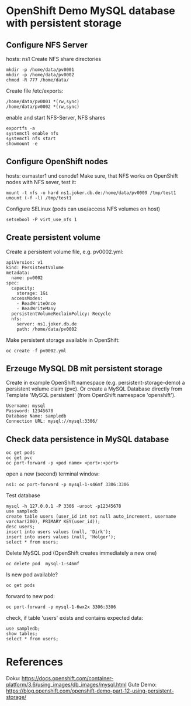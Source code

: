 # OpenShift Demo MySQL database with persistent storage
## Configure NFS Server
hosts: ns1
Create  NFS share directories

```
mkdir -p /home/data/pv0001
mkdir -p /home/data/pv0002
chmod -R 777 /home/data/
```

Create file /etc/exports:

```
/home/data/pv0001 *(rw,sync)
/home/data/pv0002 *(rw,sync)
```

enable and start  NFS-Server, NFS shares

```
exportfs -a
systemctl enable nfs
systemctl nfs start
showmount -e
```

## Configure OpenShift nodes
hosts: osmaster1 und osnode1
Make sure, that NFS works on OpenShift nodes with NFS sever, test it:

```
mount -t nfs -o hard ns1.joker.db.de:/home/data/pv0009 /tmp/test1
umount (-f -l) /tmp/test1
```

Configure SELinux (pods can use/access  NFS volumes on host)

```
setsebool -P virt_use_nfs 1
```

## Create persistent volume

Create a persistent volume file, e.g. pv0002.yml:

```
apiVersion: v1
kind: PersistentVolume
metadata:
  name: pv0002
spec:
  capacity:
    storage: 1Gi
  accessModes:
    - ReadWriteOnce
    - ReadWriteMany
  persistentVolumeReclaimPolicy: Recycle
  nfs:
    server: ns1.joker.db.de
    path: /home/data/pv0002
```

Make persistent storage available in OpenShift:

```
oc create -f pv0002.yml
```

## Erzeuge MySQL DB mit persistent storage
Create in example OpenShift namespace (e.g. persistent-storage-demo) a persistent volume claim (pvc). 
Or create a MySQL Database directly from Template 'MySQL persistent' (from OpenShift namespace 'openshift'). 

```
Username: mysql
Password: 12345678
Database Name: sampledb
Connection URL: mysql://mysql:3306/
```

## Check data persistence in MySQL database

```
oc get pods
oc get pvc
oc port-forward -p <pod name> <port>:<port>
```

open a new (second) terminal window:

```
ns1: oc port-forward -p mysql-1-s46mf 3306:3306
```

Test database

```
mysql -h 127.0.0.1 -P 3306 -uroot -p12345678
use sampledb
create table users (user_id int not null auto_increment, username varchar(200), PRIMARY KEY(user_id));
desc users;
insert into users values (null, 'Dirk');
insert into users values (null, 'Holger');
select * from users;
```

Delete MySQL pod (OpenShift creates immediately a new one)

```
oc delete pod  mysql-1-s46mf
```

Is new pod available?

```
oc get pods
```

forward to new pod:

```
oc port-forward -p mysql-1-6wx2x 3306:3306
```

check, if table 'users' exists and contains expected data:

```
use sampledb;
show tables;
select * from users;
```

# References
Doku: https://docs.openshift.com/container-platform/3.6/using_images/db_images/mysql.html
Gute Demo: https://blog.openshift.com/openshift-demo-part-12-using-persistent-storage/
